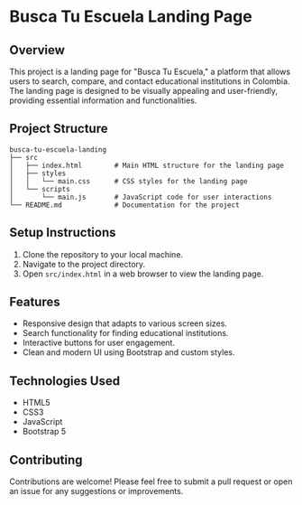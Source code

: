 # Busca Tu Escuela Landing Page

## Overview
This project is a landing page for "Busca Tu Escuela," a platform that allows users to search, compare, and contact educational institutions in Colombia. The landing page is designed to be visually appealing and user-friendly, providing essential information and functionalities.

## Project Structure
```
busca-tu-escuela-landing
├── src
│   ├── index.html        # Main HTML structure for the landing page
│   ├── styles
│   │   └── main.css      # CSS styles for the landing page
│   └── scripts
│       └── main.js       # JavaScript code for user interactions
└── README.md             # Documentation for the project
```

## Setup Instructions
1. Clone the repository to your local machine.
2. Navigate to the project directory.
3. Open `src/index.html` in a web browser to view the landing page.

## Features
- Responsive design that adapts to various screen sizes.
- Search functionality for finding educational institutions.
- Interactive buttons for user engagement.
- Clean and modern UI using Bootstrap and custom styles.

## Technologies Used
- HTML5
- CSS3
- JavaScript
- Bootstrap 5

## Contributing
Contributions are welcome! Please feel free to submit a pull request or open an issue for any suggestions or improvements.